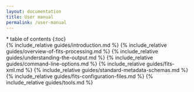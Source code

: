 ```yaml
---
layout: documentation
title: User manual
permalink: /user-manual
---
```


<nav markdown="1" class="sidebar">
* table of contents
{:toc}
</nav>

<div markdown="1" class="main">
{% include_relative guides/introduction.md %}
{% include_relative guides/overview-of-fits-processing.md %}
{% include_relative guides/understanding-the-output.md %}
{% include_relative guides/command-line-options.md %}
{% include_relative guides/fits-xml.md %}
{% include_relative guides/standard-metadata-schemas.md %}
{% include_relative guides/fits-configuration-files.md %}
{% include_relative guides/tools.md %}
</div>
